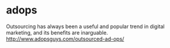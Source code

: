 # adops
Outsourcing has always been a useful and popular trend in digital marketing, and its benefits are inarguable. http://www.adopsguys.com/outsourced-ad-ops/
